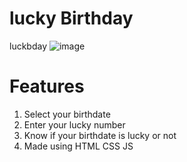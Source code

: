 # lucky Birthday 
luckbday
![image](https://user-images.githubusercontent.com/93828003/148314552-08c57c3c-10e2-4f96-be2a-2975103c5830.png)
# Features
1. Select your birthdate
2. Enter your lucky number
3. Know if your birthdate is lucky or not
4. Made using HTML CSS JS

